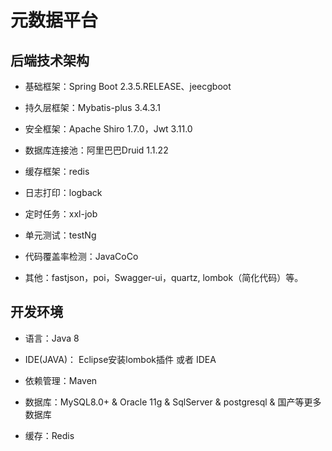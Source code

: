 元数据平台
===============


## 后端技术架构
- 基础框架：Spring Boot 2.3.5.RELEASE、jeecgboot

- 持久层框架：Mybatis-plus 3.4.3.1

- 安全框架：Apache Shiro 1.7.0，Jwt 3.11.0

- 数据库连接池：阿里巴巴Druid 1.1.22

- 缓存框架：redis

- 日志打印：logback

- 定时任务：xxl-job

- 单元测试：testNg

- 代码覆盖率检测：JavaCoCo

- 其他：fastjson，poi，Swagger-ui，quartz, lombok（简化代码）等。



## 开发环境

- 语言：Java 8

- IDE(JAVA)： Eclipse安装lombok插件 或者 IDEA

- 依赖管理：Maven

- 数据库：MySQL8.0+  &  Oracle 11g & SqlServer & postgresql & 国产等更多数据库

- 缓存：Redis
